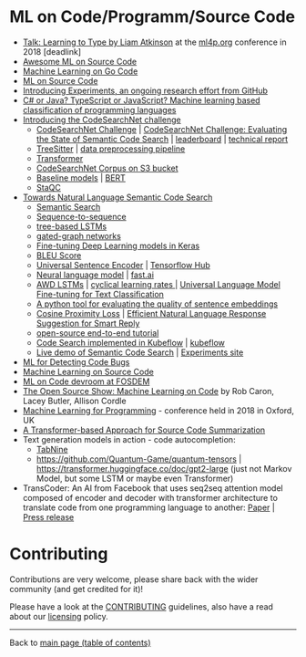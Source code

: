 # ML on Code/Programm/Source Code

- [Talk: Learning to Type by Liam Atkinson](https://lara.epfl.ch/~kuncak/Learning_to_Type_S1360006.mp4) at the [ml4p.org]() conference in 2018 [deadlink]
- [Awesome ML on Source Code](https://github.com/src-d/awesome-machine-learning-on-source-code)
- [Machine Learning on Go Code](https://medium.com/sourcedtech/machine-learning-on-go-code-829e85e2d2c6)
- [ML on Source Code](https://github.com/topics/machine-learning-on-source-code)
- [Introducing Experiments, an ongoing research effort from GitHub](https://github.blog/2018-09-18-introducing-experiments-an-ongoing-research-effort-from-github/)
- [C# or Java? TypeScript or JavaScript? Machine learning based classification of programming languages](https://github.blog/2019-07-02-c-or-java-typescript-or-javascript-machine-learning-based-classification-of-programming-languages/)
- [Introducing the CodeSearchNet challenge](https://github.blog/2019-09-26-introducing-the-codesearchnet-challenge/)
   - [CodeSearchNet Challenge](https://github.com/github/codesearchnet#introduction) | [CodeSearchNet Challenge: Evaluating the State of Semantic Code Search](https://arxiv.org/abs/1909.09436) | [leaderboard](https://app.wandb.ai/github/codesearchnet/benchmark) | [technical report](https://arxiv.org/abs/1909.09436)
   - [TreeSitter](http://tree-sitter.github.io/tree-sitter/) | [data preprocessing pipeline](https://github.com/github/CodeSearchNet/tree/master/function_parser)
   - [Transformer](https://ai.googleblog.com/2017/08/transformer-novel-neural-network.html)
   - [CodeSearchNet Corpus on S3 bucket](https://github.com/github/CodeSearchNet#downloading-data-from-s3)
   - [Baseline models](https://github.com/github/CodeSearchNet) | [BERT](https://arxiv.org/abs/1810.04805)
   - [StaQC](https://github.com/LittleYUYU/StackOverflow-Question-Code-Dataset)
- [Towards Natural Language Semantic Code Search](https://github.blog/2018-09-18-towards-natural-language-semantic-code-search/)
   - [Semantic Search](https://en.wikipedia.org/wiki/Semantic_search)
   - [Sequence-to-sequence](https://towardsdatascience.com/how-to-create-data-products-that-are-magical-using-sequence-to-sequence-models-703f86a231f8)
   - [tree-based LSTMs](https://arxiv.org/pdf/1802.00921.pdf)
   - [gated-graph networks](https://github.com/Microsoft/gated-graph-neural-network-samples)
   - [Fine-tuning Deep Learning models in Keras](https://flyyufelix.github.io/2016/10/03/fine-tuning-in-keras-part1.html)
   - [BLEU Score](https://en.wikipedia.org/wiki/BLEU)
   - [Universal Sentence Encoder](https://arxiv.org/abs/1803.11175) | [Tensorflow Hub](https://www.tensorflow.org/hub/modules/google/universal-sentence-encoder/1)
   - [Neural language model](https://en.wikipedia.org/wiki/Language_model) | [fast.ai](https://fast.ai)
   - [AWD LSTMs](https://arxiv.org/pdf/1708.02182.pdf) | [cyclical learning rates ](https://arxiv.org/abs/1506.01186) | [Universal Language Model Fine-tuning for Text Classification](https://arxiv.org/pdf/1801.06146.pdf)
   - [A python tool for evaluating the quality of sentence embeddings](https://github.com/facebookresearch/SentEval)
   - [Cosine Proximity Loss](https://keras.io/losses/) | [Efficient Natural Language Response Suggestion for Smart Reply](https://arxiv.org/abs/1705.00652)
   - [open-source end-to-end tutorial](https://towardsdatascience.com/semantic-code-search-3cd6d244a39c)
   - [Code Search implemented in Kubeflow](https://github.com/kubeflow/examples/tree/master/code_search) | [kubeflow](https://www.kubeflow.org/)
   - [Live demo of Semantic Code Search](https://experiments.github.com/semantic-code-search) | [Experiments site](https://blog.github.com/2018-09-18-introducing-experiments-an-ongoing-research-effort-from-github/)
- [ML for Detecting Code Bugs](https://towardsdatascience.com/machine-learning-for-detecting-code-bugs-a79f37f144b7)
- [Machine Learning on Source Code](https://ml4code.github.io/)
- [ML on Code devroom at FOSDEM](https://archive.fosdem.org/2019/schedule/track/ml_on_code/)
- [The Open Source Show: Machine Learning on Code](https://channel9.msdn.com/Shows/The-Open-Source-Show/Machine-Learning-on-Code) by Rob Caron, Lacey Butler, Allison Cordle
- [Machine Learning for Programming](https://ml4p.org/) - conference held in 2018 in Oxford, UK
- [A Transformer-based Approach for Source Code Summarization](https://www.linkedin.com/posts/philipvollet_nlp-machinelearning-deeplearning-activity-6663306539186565120-KVi7)
- Text generation models in action - code autocompletion: 
  - [TabNine](https://www.tabnine.com/)
  - https://github.com/Quantum-Game/quantum-tensors | https://transformer.huggingface.co/doc/gpt2-large (just not Markov Model, but some LSTM or maybe even Transformer)
- TransCoder: An AI from Facebook that uses seq2seq attention model composed of encoder and decoder with transformer architecture to translate code from one programming language to another: [Paper](https://lnkd.in/ep9DmBr) | [Press release](https://venturebeat.com/2020/06/08/facebooks-transcoder-ai-converts-code-from-one-programming-language-into-another/)

# Contributing

Contributions are very welcome, please share back with the wider community (and get credited for it)!

Please have a look at the [CONTRIBUTING](CONTRIBUTING.md) guidelines, also have a read about our [licensing](LICENSE.md) policy.

---

Back to [main page (table of contents)](README.md)